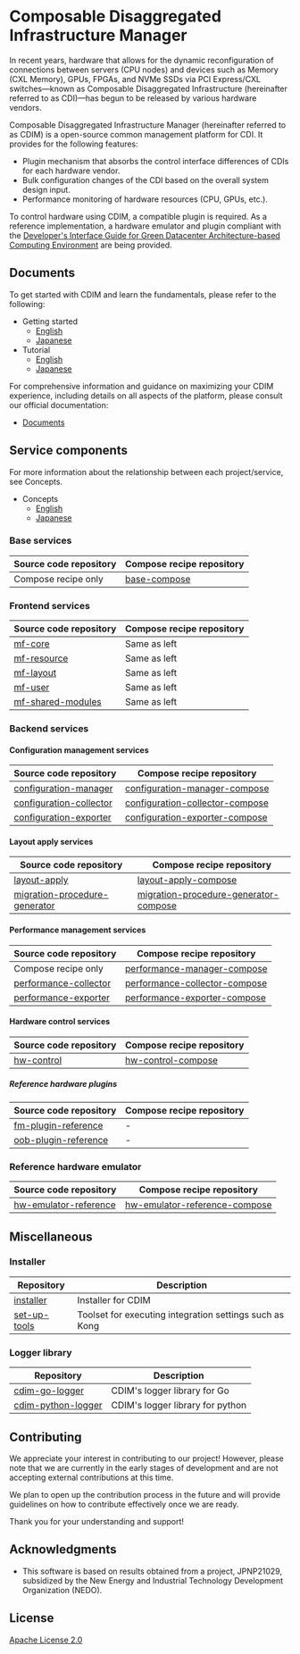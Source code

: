 # Composable Disaggregated Infrastructure Manager

In recent years, hardware that allows for the dynamic reconfiguration of connections between servers (CPU nodes) and devices such as Memory (CXL Memory), GPUs, FPGAs, and NVMe SSDs via PCI Express/CXL switches—known as Composable Disaggregated Infrastructure (hereinafter referred to as CDI)—has begun to be released by various hardware vendors.

Composable Disaggregated Infrastructure Manager (hereinafter referred to as CDIM) is a open-source common management platform for CDI. It provides for the following features:

* Plugin mechanism that absorbs the control interface differences of CDIs for each hardware vendor.  
* Bulk configuration changes of the CDI based on the overall system design input.
* Performance monitoring of hardware resources (CPU, GPUs, etc.).

To control hardware using CDIM, a compatible plugin is required. As a reference implementation, a hardware emulator and plugin compliant with the [Developer's Interface Guide for Green Datacenter Architecture-based Computing Environment][DIG] are being provided.

## Documents

To get started with CDIM and learn the fundamentals, please refer to the following:

* Getting started
  * [English][Getting Started]
  * [Japanese][Getting Started ja]
* Tutorial
  * [English][Tutorial]
  * [Japanese][Tutorial ja]

For comprehensive information and guidance on maximizing your CDIM experience, including details on all aspects of the platform, please consult our official documentation:

* [Documents][]


## Service components

For more information about the relationship between each project/service, see Concepts.

* Concepts
  * [English][Concepts]
  * [Japanese][Concepts ja]

### Base services

| Source code repository | Compose recipe repository |
|--|--|
| Compose recipe only | [base-compose][] |

### Frontend services

| Source code repository | Compose recipe repository |
|--|--|
| [mf-core][] | Same as left |
| [mf-resource][] | Same as left |
| [mf-layout][] | Same as left |
| [mf-user][] | Same as left |
| [mf-shared-modules][] | Same as left |

### Backend services

#### Configuration management services

| Source code repository | Compose recipe repository |
|--|--|
| [configuration-manager][] | [configuration-manager-compose][] |
| [configuration-collector][] | [configuration-collector-compose][] |
| [configuration-exporter][] | [configuration-exporter-compose][] |

#### Layout apply services

| Source code repository | Compose recipe repository |
|--|--|
| [layout-apply][] | [layout-apply-compose][] |
| [migration-procedure-generator][] | [migration-procedure-generator-compose][] |

#### Performance management services

| Source code repository | Compose recipe repository |
|--|--|
| Compose recipe only | [performance-manager-compose][] |
| [performance-collector][] | [performance-collector-compose][] |
| [performance-exporter][] | [performance-exporter-compose][] |

#### Hardware control services

| Source code repository | Compose recipe repository |
|--|--|
| [hw-control][] | [hw-control-compose][] |

##### Reference hardware plugins

| Source code repository | Compose recipe repository |
|--|--|
| [fm-plugin-reference][] | - |
| [oob-plugin-reference][] | - |

### Reference hardware emulator

| Source code repository | Compose recipe repository |
|--|--|
| [hw-emulator-reference][] | [hw-emulator-reference-compose][] |

## Miscellaneous

### Installer

| Repository | Description |
|--|--|
| [installer][] | Installer for CDIM |
| [set-up-tools][] | Toolset for executing integration settings such as Kong |

### Logger library

| Repository | Description |
|--|--|
| [cdim-go-logger][] | CDIM's logger library for Go |
| [cdim-python-logger][] | CDIM's logger library for python |

## Contributing

We appreciate your interest in contributing to our project! However, please note that we are currently in the early stages of development and are not accepting external contributions at this time.

We plan to open up the contribution process in the future and will provide guidelines on how to contribute effectively once we are ready. 

Thank you for your understanding and support!

## Acknowledgments

* This software is based on results obtained from a project, JPNP21029, subsidized by the New Energy and Industrial Technology Development Organization (NEDO).

## License

[Apache License 2.0][]

<!-- Link informations  -->

[DIG]: https://unit.aist.go.jp/pprc/gdc/english/information/DIG/index.html

[Getting Started]: https://github.com/project-cdim/docs/getting-started/en
[Getting Started ja]: https://github.com/project-cdim/docs/getting-started/ja
[Tutorial]: https://github.com/project-cdim/docs/tutorial/en
[Tutorial ja]: https://github.com/project-cdim/docs/tutorial/ja
[Documents]: https://github.com/project-cdim/docs

[Concepts]: https://github.com/project-cdim/docs/concepts/en#architecture
[Concepts ja]: https://github.com/project-cdim/docs/concepts/ja#architecture

[base-compose]: https://github.com/project-cdim/base-compose

[mf-core]: https://github.com/project-cdim/mf-core
[mf-resource]: https://github.com/project-cdim/mf-resource
[mf-layout]: https://github.com/project-cdim/mf-layout
[mf-user]: https://github.com/project-cdim/mf-user
[mf-shared-modules]: https://github.com/project-cdim/mf-shared-modules

[configuration-manager]: https://github.com/project-cdim/configuration-manager
[configuration-collector]: https://github.com/project-cdim/configuration-collector
[configuration-exporter]: https://github.com/project-cdim/configuration-exporter
[configuration-manager-compose]: https://github.com/project-cdim/configuration-manager-compose
[configuration-collector-compose]: https://github.com/project-cdim/configuration-collector-compose
[configuration-exporter-compose]: https://github.com/project-cdim/configuration-exporter-compose

[layout-apply]: https://github.com/project-cdim/layout-apply
[migration-procedure-generator]: https://github.com/project-cdim/migration-procedure-generator
[layout-apply-compose]: https://github.com/project-cdim/layout-apply-compose
[migration-procedure-generator-compose]: https://github.com/project-cdim/migration-procedure-generator-compose

[performance-collector]: https://github.com/project-cdim/performance-collector
[performance-exporter]: https://github.com/project-cdim/performance-exporter
[performance-manager-compose]: https://github.com/project-cdim/performance-manager-compose
[performance-collector-compose]: https://github.com/project-cdim/performance-collector-compose
[performance-exporter-compose]: https://github.com/project-cdim/performance-exporter-compose

[hw-control]: https://github.com/project-cdim/hw-control
[hw-control-compose]: https://github.com/project-cdim/hw-control-compose

[fm-plugin-reference]: https://github.com/project-cdim/fm-plugin-reference
[oob-plugin-reference]: https://github.com/project-cdim/oob-plugin-reference

[hw-emulator-reference]: https://github.com/project-cdim/hw-emulator-reference
[hw-emulator-reference-compose]: https://github.com/project-cdim/hw-emulator-reference-compose

[Installer]: https://github.com/project-cdim/installer
[set-up-tools]: https://github.com/project-cdim/set-up-tools

[cdim-go-logger]: https://github.com/project-cdim/cdim-go-logger
[cdim-python-logger]: https://github.com/project-cdim/cdim-python-logger

[Apache License 2.0]: http://www.apache.org/licenses/LICENSE-2.0

